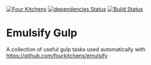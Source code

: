 [![Four Kitchens](https://img.shields.io/badge/4K-Four%20Kitchens-35AA4E.svg)](https://fourkitchens.com/)
[![dependencies Status](https://david-dm.org/fourkitchens/emulsify-gulp/status.svg)](https://david-dm.org/fourkitchens/emulsify-gulp)
[![Build Status](https://travis-ci.org/fourkitchens/emulsify-gulp.svg?branch=master)](https://travis-ci.org/fourkitchens/emulsify-gulp)

# Emulsify Gulp
A collection of useful gulp tasks used automatically with https://github.com/fourkitchens/emulsify
